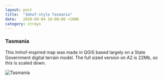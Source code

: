 ```yaml
---
layout: post
title:  "Imhof-style Tasmania"
date:   2020-09-04 10:00:00 +1000
category: strays
---
```


### Tasmania
This Imhof-inspired map was made in QGIS based largely on a State Government digital terrain model. The full sized version on A2 is 22Mb, so this is scaled down.

![Tasmania](https://res.cloudinary.com/dqvgsqwop/image/upload/v1599182848/map/A2_resized_v0ol8d.png)

